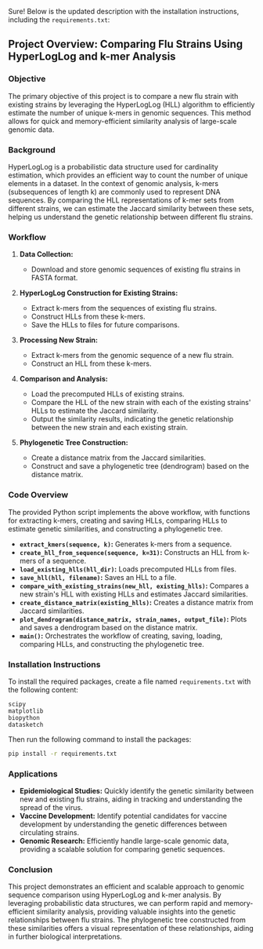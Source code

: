 Sure! Below is the updated description with the installation instructions, including the `requirements.txt`:

## Project Overview: Comparing Flu Strains Using HyperLogLog and k-mer Analysis

### Objective
The primary objective of this project is to compare a new flu strain with existing strains by leveraging the HyperLogLog (HLL) algorithm to efficiently estimate the number of unique k-mers in genomic sequences. This method allows for quick and memory-efficient similarity analysis of large-scale genomic data.

### Background
HyperLogLog is a probabilistic data structure used for cardinality estimation, which provides an efficient way to count the number of unique elements in a dataset. In the context of genomic analysis, k-mers (subsequences of length k) are commonly used to represent DNA sequences. By comparing the HLL representations of k-mer sets from different strains, we can estimate the Jaccard similarity between these sets, helping us understand the genetic relationship between different flu strains.

### Workflow

1. **Data Collection:**
   - Download and store genomic sequences of existing flu strains in FASTA format.

2. **HyperLogLog Construction for Existing Strains:**
   - Extract k-mers from the sequences of existing flu strains.
   - Construct HLLs from these k-mers.
   - Save the HLLs to files for future comparisons.

3. **Processing New Strain:**
   - Extract k-mers from the genomic sequence of a new flu strain.
   - Construct an HLL from these k-mers.

4. **Comparison and Analysis:**
   - Load the precomputed HLLs of existing strains.
   - Compare the HLL of the new strain with each of the existing strains' HLLs to estimate the Jaccard similarity.
   - Output the similarity results, indicating the genetic relationship between the new strain and each existing strain.

5. **Phylogenetic Tree Construction:**
   - Create a distance matrix from the Jaccard similarities.
   - Construct and save a phylogenetic tree (dendrogram) based on the distance matrix.

### Code Overview
The provided Python script implements the above workflow, with functions for extracting k-mers, creating and saving HLLs, comparing HLLs to estimate genetic similarities, and constructing a phylogenetic tree.

- **`extract_kmers(sequence, k)`:** Generates k-mers from a sequence.
- **`create_hll_from_sequence(sequence, k=31)`:** Constructs an HLL from k-mers of a sequence.
- **`load_existing_hlls(hll_dir)`:** Loads precomputed HLLs from files.
- **`save_hll(hll, filename)`:** Saves an HLL to a file.
- **`compare_with_existing_strains(new_hll, existing_hlls)`:** Compares a new strain's HLL with existing HLLs and estimates Jaccard similarities.
- **`create_distance_matrix(existing_hlls)`:** Creates a distance matrix from Jaccard similarities.
- **`plot_dendrogram(distance_matrix, strain_names, output_file)`:** Plots and saves a dendrogram based on the distance matrix.
- **`main()`:** Orchestrates the workflow of creating, saving, loading, comparing HLLs, and constructing the phylogenetic tree.

### Installation Instructions
To install the required packages, create a file named `requirements.txt` with the following content:

```
scipy
matplotlib
biopython
datasketch
```

Then run the following command to install the packages:

```sh
pip install -r requirements.txt
```

### Applications
- **Epidemiological Studies:** Quickly identify the genetic similarity between new and existing flu strains, aiding in tracking and understanding the spread of the virus.
- **Vaccine Development:** Identify potential candidates for vaccine development by understanding the genetic differences between circulating strains.
- **Genomic Research:** Efficiently handle large-scale genomic data, providing a scalable solution for comparing genetic sequences.

### Conclusion
This project demonstrates an efficient and scalable approach to genomic sequence comparison using HyperLogLog and k-mer analysis. By leveraging probabilistic data structures, we can perform rapid and memory-efficient similarity analysis, providing valuable insights into the genetic relationships between flu strains. The phylogenetic tree constructed from these similarities offers a visual representation of these relationships, aiding in further biological interpretations.